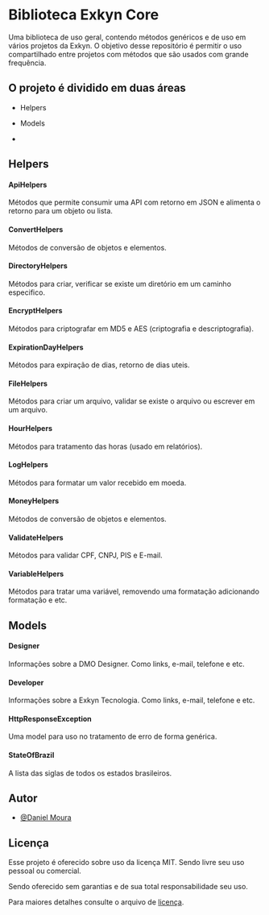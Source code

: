 
# Biblioteca Exkyn Core

Uma biblioteca de uso geral, contendo métodos genéricos e de uso em vários projetos da Exkyn. O objetivo desse repositório é permitir o uso compartilhado entre projetos com métodos que são usados com grande frequência.

## O projeto é dividido em duas áreas

- Helpers

- Models
- 
## Helpers

#### ApiHelpers

Métodos que permite consumir uma API com retorno em JSON e alimenta o retorno para um objeto ou lista.

#### ConvertHelpers

Métodos de conversão de objetos e elementos.

#### DirectoryHelpers

Métodos para criar, verificar se existe um diretório em um caminho especifico.

#### EncryptHelpers

Métodos para criptografar em MD5 e AES (criptografia e descriptografia).

#### ExpirationDayHelpers

Métodos para expiração de dias, retorno de dias uteis.

#### FileHelpers

Métodos para criar um arquivo, validar se existe o arquivo ou escrever em um arquivo.

#### HourHelpers

Métodos para tratamento das horas (usado em relatórios).

#### LogHelpers

Métodos para formatar um valor recebido em moeda.

#### MoneyHelpers

Métodos de conversão de objetos e elementos.

#### ValidateHelpers

Métodos para validar CPF, CNPJ, PIS e E-mail.

#### VariableHelpers

Métodos para tratar uma variável, removendo uma formatação adicionando formatação e etc.

## Models

#### Designer

Informações sobre a DMO Designer. Como links, e-mail, telefone e etc.

#### Developer

Informações sobre a Exkyn Tecnologia. Como links, e-mail, telefone e etc.

#### HttpResponseException

Uma model para uso no tratamento de erro de forma genérica.

#### StateOfBrazil

A lista das siglas de todos os estados brasileiros.

## Autor

- [@Daniel Moura](https://github.com/dmodesigner/)

## Licença

Esse projeto é oferecido sobre uso da licença MIT. Sendo livre seu uso pessoal ou comercial.

Sendo oferecido sem garantias e de sua total responsabilidade seu uso.

Para maiores detalhes consulte o arquivo de [licença](https://github.com/dmodesigner/Exkyn.Core/blob/master/LICENSE).